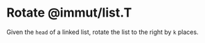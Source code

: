 # Rotate @immut/list.T

Given the `head` of a linked list, rotate the list to the right by `k` places.
